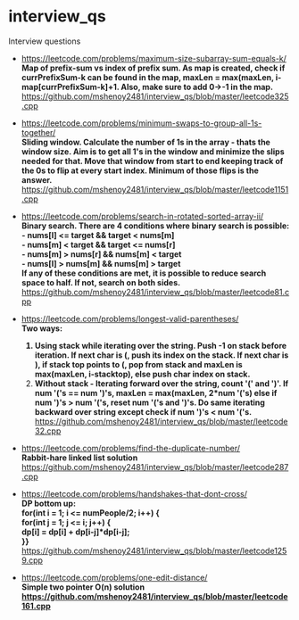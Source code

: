 # interview_qs
Interview questions

- https://leetcode.com/problems/maximum-size-subarray-sum-equals-k/</br>
  <b>Map of prefix-sum vs index of prefix sum. As map is created, check if currPrefixSum-k can be found in the map, maxLen = max(maxLen, i-map[currPrefixSum-k]+1. Also, make sure to add 0->-1 in the map.</b></br>
    https://github.com/mshenoy2481/interview_qs/blob/master/leetcode325.cpp</br>

- https://leetcode.com/problems/minimum-swaps-to-group-all-1s-together/</br>
  <b>Sliding window. Calculate the number of 1s in the array - thats the window size. Aim is to get all 1's in the window and minimize the slips needed for that. Move that window from start to end keeping track of the 0s to flip at every start index. Minimum of those flips is the answer.</b></br>
  https://github.com/mshenoy2481/interview_qs/blob/master/leetcode1151.cpp</br>

- https://leetcode.com/problems/search-in-rotated-sorted-array-ii/</br>
  <b>Binary search. There are 4 conditions where binary search is possible:</br>
       - nums[l] <= target && target < nums[m]</br>
       - nums[m] < target && target <= nums[r]</br>
       - nums[m] > nums[r] && nums[m] < target</br>
       - nums[l] > nums[m] && nums[m] > target</br>
    If any of these conditions are met, it is possible to reduce search space to half. If not, search on both sides.</b></br>
    https://github.com/mshenoy2481/interview_qs/blob/master/leetcode81.cpp</br>

- https://leetcode.com/problems/longest-valid-parentheses/</br>
  <b>Two ways:
    1. Using stack while iterating over the string. Push -1 on stack before iteration. If next char is (, push its index on the stack. If next char is ), if stack top points to (, pop from stack and maxLen is max(maxLen, i-stacktop), else push char index on stack.</br>
    2. Without stack - Iterating forward over the string, count '(' and ')'. If num '('s == num ')'s, maxLen = max(maxLen, 2*num '('s) else if num ')'s > num '('s, reset num '('s and ')'s. Do same iterating backward over string except check if num ')'s < num '('s.</b></br>
   https://github.com/mshenoy2481/interview_qs/blob/master/leetcode32.cpp</br>

- https://leetcode.com/problems/find-the-duplicate-number/</br>
  <b>Rabbit-hare linked list solution</b></br>
  https://github.com/mshenoy2481/interview_qs/blob/master/leetcode287.cpp</br>

- https://leetcode.com/problems/handshakes-that-dont-cross/</br>
  <b>DP bottom up:</br>
      for(int i = 1;  i <= numPeople/2;     i++)  {</br>
            for(int j = 1;  j <= i;     j++) {</br>
                dp[i] = dp[i] + dp[i-j]*dp[i-j];</br>
      }}</br></b>
      https://github.com/mshenoy2481/interview_qs/blob/master/leetcode1259.cpp</br>
  
- https://leetcode.com/problems/one-edit-distance/</br>
  <b>Simple two pointer O(n) solution<b></br>
  https://github.com/mshenoy2481/interview_qs/blob/master/leetcode161.cpp</br>


